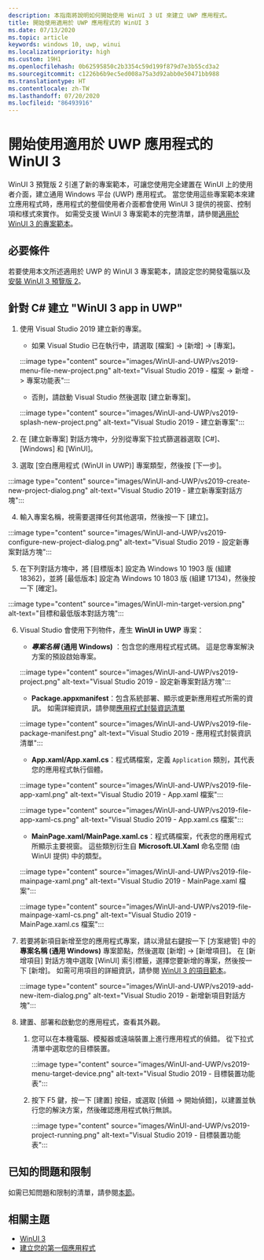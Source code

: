 ```yaml
---
description: 本指南將說明如何開始使用 WinUI 3 UI 來建立 UWP 應用程式。
title: 開始使用適用於 UWP 應用程式的 WinUI 3
ms.date: 07/13/2020
ms.topic: article
keywords: windows 10, uwp, winui
ms.localizationpriority: high
ms.custom: 19H1
ms.openlocfilehash: 0b62595850c2b3354c59d199f879d7e3b55cd3a2
ms.sourcegitcommit: c1226b6b9ec5ed008a75a3d92abb0e50471bb988
ms.translationtype: HT
ms.contentlocale: zh-TW
ms.lasthandoff: 07/20/2020
ms.locfileid: "86493916"
---
```

# <a name="get-started-with-winui-3-for-uwp-apps"></a>開始使用適用於 UWP 應用程式的 WinUI 3

WinUI 3 預覽版 2 引進了新的專案範本，可讓您使用完全建置在 WinUI 上的使用者介面，建立通用 Windows 平台 (UWP) 應用程式。 當您使用這些專案範本來建立應用程式時，應用程式的整個使用者介面都會使用 WinUI 3 提供的視窗、控制項和樣式來實作。 如需受支援 WinUI 3 專案範本的完整清單，請參閱[適用於 WinUI 3 的專案範本](index.md#project-templates-for-winui-3)。

## <a name="prerequisites"></a>必要條件

若要使用本文所述適用於 UWP 的 WinUI 3 專案範本，請設定您的開發電腦以及[安裝 WinUI 3 預覽版 2](index.md#install-winui-3-preview-2)。

## <a name="create-a-winui-3-app-in-uwp-for-c"></a>針對 C# 建立 "WinUI 3 app in UWP"

1. 使用 Visual Studio 2019 建立新的專案。
   - 如果 Visual Studio 已在執行中，請選取 [檔案]  ->  [新增]  ->  [專案]。

   :::image type="content" source="images/WinUI-and-UWP/vs2019-menu-file-new-project.png" alt-text="Visual Studio 2019 - 檔案 -> 新增 -> 專案功能表":::

   - 否則，請啟動 Visual Studio 然後選取 [建立新專案]。

   :::image type="content" source="images/WinUI-and-UWP/vs2019-splash-new-project.png" alt-text="Visual Studio 2019 - 建立新專案":::

2. 在 [建立新專案] 對話方塊中，分別從專案下拉式篩選器選取 [C#]、[Windows] 和 [WinUI]。

3. 選取 [空白應用程式 (WinUI in UWP)] 專案類型，然後按 [下一步]。

:::image type="content" source="images/WinUI-and-UWP/vs2019-create-new-project-dialog.png" alt-text="Visual Studio 2019 - 建立新專案對話方塊":::

4. 輸入專案名稱，視需要選擇任何其他選項，然後按一下 [建立]。

:::image type="content" source="images/WinUI-and-UWP/vs2019-configure-new-project-dialog.png" alt-text="Visual Studio 2019 - 設定新專案對話方塊":::

5. 在下列對話方塊中，將 [目標版本] 設定為 Windows 10 1903 版 (組建 18362)，並將 [最低版本] 設定為 Windows 10 1803 版 (組建 17134)，然後按一下 [確定]。

:::image type="content" source="images/WinUI-min-target-version.png" alt-text="目標和最低版本對話方塊":::

6. Visual Studio 會使用下列物件，產生 **WinUI in UWP** 專案：

    - ***專案名稱* (通用 Windows)** ：包含您的應用程式程式碼。 這是您專案解決方案的預設啟始專案。

    :::image type="content" source="images/WinUI-and-UWP/vs2019-project.png" alt-text="Visual Studio 2019 - 設定新專案對話方塊":::

    - **Package.appxmanifest**：包含系統部署、顯示或更新應用程式所需的資訊。 如需詳細資訊，請參閱[應用程式封裝資訊清單](https://docs.microsoft.com/uwp/schemas/appxpackage/appx-package-manifest)

    :::image type="content" source="images/WinUI-and-UWP/vs2019-file-package-manifest.png" alt-text="Visual Studio 2019 - 應用程式封裝資訊清單":::

    - **App.xaml/App.xaml.cs**：程式碼檔案，定義 `Application` 類別，其代表您的應用程式執行個體。

    :::image type="content" source="images/WinUI-and-UWP/vs2019-file-app-xaml.png" alt-text="Visual Studio 2019 - App.xaml 檔案":::

    :::image type="content" source="images/WinUI-and-UWP/vs2019-file-app-xaml-cs.png" alt-text="Visual Studio 2019 - App.xaml.cs 檔案":::

    - **MainPage.xaml/MainPage.xaml.cs**：程式碼檔案，代表您的應用程式所顯示主要視窗。 這些類別衍生自 **Microsoft.UI.Xaml** 命名空間 (由 WinUI 提供) 中的類型。

    :::image type="content" source="images/WinUI-and-UWP/vs2019-file-mainpage-xaml.png" alt-text="Visual Studio 2019 - MainPage.xaml 檔案":::

    :::image type="content" source="images/WinUI-and-UWP/vs2019-file-mainpage-xaml-cs.png" alt-text="Visual Studio 2019 - MainPage.xaml.cs 檔案":::

7. 若要將新項目新增至您的應用程式專案，請以滑鼠右鍵按一下 [方案總管] 中的 **專案名稱 (通用 Windows)** 專案節點，然後選取 [新增]  ->  [新增項目]。 在 [新增項目] 對話方塊中選取 [WinUI] 索引標籤，選擇您要新增的專案，然後按一下 [新增]。 如需可用項目的詳細資訊，請參閱 [WinUI 3 的項目範本](index.md#item-templates-for-winui-3)。

    :::image type="content" source="images/WinUI-and-UWP/vs2019-add-new-item-dialog.png" alt-text="Visual Studio 2019 - 新增新項目對話方塊":::

8. 建置、部署和啟動您的應用程式，查看其外觀。

    1. 您可以在本機電腦、模擬器或遠端裝置上進行應用程式的偵錯。 從下拉式清單中選取您的目標裝置。

        :::image type="content" source="images/WinUI-and-UWP/vs2019-menu-target-device.png" alt-text="Visual Studio 2019 - 目標裝置功能表":::

    1. 按下 F5 鍵，按一下 [建置] 按鈕，或選取 [偵錯 -> 開始偵錯]，以建置並執行您的解決方案，然後確認應用程式執行無誤。

        :::image type="content" source="images/WinUI-and-UWP/vs2019-project-running.png" alt-text="Visual Studio 2019 - 目標裝置功能表":::

## <a name="known-issues-and-limitations"></a>已知的問題和限制

如需已知問題和限制的清單，請參閱[本節](index.md#preview-2-limitations-and-known-issues)。

## <a name="related-topics"></a>相關主題

- [WinUI 3](index.md)
- [建立您的第一個應用程式](/windows/uwp/get-started/your-first-app)
